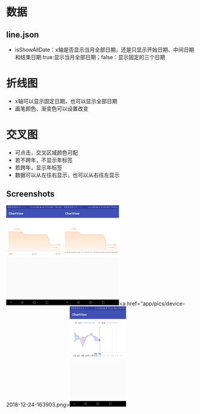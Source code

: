 # 数据
## line.json
  - isShowAllDate：x轴是否显示当月全部日期，还是只显示开始日期、中间日期和结束日期 true:显示当月全部日期；false：显示固定的三个日期
  
  
# 折线图
- x轴可以显示固定日期，也可以显示全部日期
- 画笔颜色、渐变色可以设置改变

# 交叉图
- 可点击，交叉区域颜色可配
- 若不跨年，不显示年标签
- 若跨年，显示年标签
- 数据可以从左往右显示，也可以从右往左显示


## Screenshots
<a href="app/pics/device-2018-12-24-163216.png"><img src="app/pics/device-2018-12-24-163216.png" width="30%"/></a><a href="app/pics/device-2018-12-24-163615.png"><img src="app/pics/device-2018-12-24-163615.png" width="30%"/></a><a href="app/pics/device-2018-12-24-163903.png><img src="app/pics/device-2018-12-24-163903.png" width="30%"/></a>
